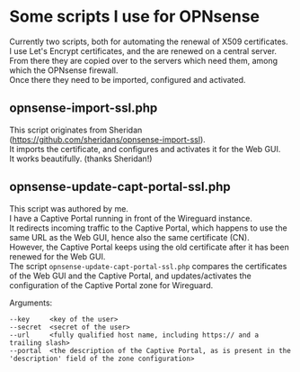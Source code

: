 # Some scripts I use for OPNsense

Currently two scripts, both for automating the renewal of X509 certificates.<br>
I use Let's Encrypt certificates, and the are renewed on a central server.<br>
From there they are copied over to the servers which need them, among which the OPNsense firewall.<br>
Once there they need to be imported, configured and activated.

## opnsense-import-ssl.php
This script originates from Sheridan (https://github.com/sheridans/opnsense-import-ssl).<br>
It imports the certificate, and configures and activates it for the Web GUI.<br>
It works beautifully.  (thanks Sheridan!)

## opnsense-update-capt-portal-ssl.php
This script was authored by me.<br>
I have a Captive Portal running in front of the Wireguard instance.<br>
It redirects incoming traffic to the Captive Portal, which happens to use the same URL as the Web GUI, hence also the same certificate (CN).<br>
However, the Captive Portal keeps using the old certificate after it has been renewed for the Web GUI.<br>
The script ```opnsense-update-capt-portal-ssl.php``` compares the certificates of the Web GUI and the Captive Portal, and updates/activates the configuration of the Captive Portal zone for Wireguard.

Arguments:
```
--key     <key of the user>
--secret  <secret of the user>
--url     <fully qualified host name, including https:// and a trailing slash>
--portal  <the description of the Captive Portal, as is present in the 'description' field of the zone configuration>
```
